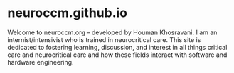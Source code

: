 # neuroccm.github.io
Welcome to neuroccm.org – developed by Houman Khosravani. I am an internist/intensivist who is trained in neurocritical care. This site is dedicated to fostering learning, discussion, and interest in all things critical care and neurocritical care and how these fields interact with software and hardware engineering.
